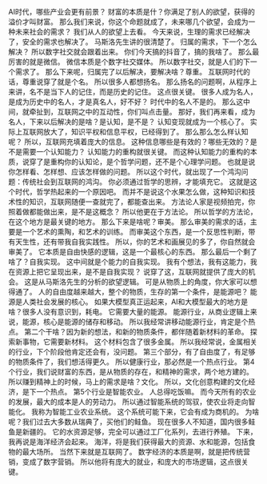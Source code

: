 AI时代，哪些产业会更有前景？
财富的本质是什？你满足了别人的欲望，获得的溢价才叫财富。
那么我们来说，你这个命题就成了，未来哪几个欲望，会成为一种未来社会的需求？
我们从人的欲望上去看。
今天来说，生理的需求已经解决了，安全的需求也解决了。
马斯洛先生讲的很清楚了。
归属的需求，下一个怎么解决？
所以数字社交就会跟着出来。
你们今天搞的抖音了，搞的我啥了。
那么最厉害的就是微信。
微信本质是个数字社交媒体。
所以数字社交，就是人们的下一个需求了。
那么下来呢，归属完了以后解决，要解决啥？尊重。
互联网时代的话，尊重说穿了就是个名。
所以很多人都想扬名。
那么扬名的问题啊，从程序上来讲，名不是当下人的记住，而是历史的记住。
这点很关键。
很多人成为名人，是成为历史中的名人，才是真名人，好不好？
时代中的名人不是的。
那么这中间，就牵扯到，互联网之中的互动性，你们叫点击量。
那好，我们再来看，成为名人，下来以后解决的是啥？是认知，是不是？
认知变现就成为一个核心了。
实际上互联网放大了，知识平权和信息平权，已经得到了。
那么那么怎么样认知呢？
所以，互联网充填着庞大的信息。
这种信息哪些是有效的？哪些无效的？是不是需要一个认知能力？
认知能力的重构就很关键。
而这种认知能力的重构的本质，说穿了是重构你的认知论，是个哲学问题，还不是个心理学问题。
也就是说你怎样看、怎样想、应该怎样做的问题。
所以这个时代，就出现了一个鸿沟问题：传统社会到互联网的鸿沟。
你必须通过哲学的思辨，才能填充它。
这就是这个时代，哲学热起来的一个原因吧。
而并不是说这个水果怎么做，这种知识和技术性的知识，互联网随便一查就完了，都能查出来。
方法论人家是视频拍完，你照着做都能做出来，是不是这概念？
所以他更在于方法论。
所以哲学的方法论，在这个地方是最关键的地方。
那么下来是啥呢？审美。
那么审美的需求的话，主要是一个艺术的熏陶，和艺术的训练。
而审美这个东西，是一个反思性判断，带有天生性，还有带我自我实践性。
所以，你的艺术和画展见的多了，你自然就会审美了。
它本质是自由快感的逻辑，这是一个最核心的东西。
那么最后一个剩了啥了？自我实现。
这中间就是个能力的自我实现。
我有个想法，我有这能力，我在资源上把它呈现出来，是不是自我实现？
说穿了这，互联网就提供了庞大的机会。
这是从马斯洛先生的分析的欲望逻辑。
可是从物质上的角度，你大家可以想得通了。
人的自由度越来越大，整个的物质，生存的第一个条件，是能源吧？
能源是人类社会发展的核心。
如果大模型真正运起来，AI和大模型最大的地方是啥？很多人没有意识到，耗电。
它需要大量的能源。
能源行业，从商业逻辑上来说，能源，核心是能源的储存和移动。
所以我经常讲移动能源行业，肯定是个热点。
第二个干啥？因为新的想法，和新的物质条件，都伴随着新材料的革命。
探索新事物，它需要新材料。
这个材料包含了很多金属。
所以我经常说，金属相关的行业，下个阶段他肯定还会有，没问题。
第三个部分，有了自由度了，有足够的物质条件了，我们想活得更久。
所以健康行业，那必然是一个热点行业。
第4个行业，我们说财富的东西，是从物质的存在，和精神的需求，两个地方建的。
所以赚到精神上的时候，马上的需求是啥？文化。
所以，文化创意构建的文化经济，是下一个热点。
第5个行业是智能农业。
人总得吃饭嘛。
而今天所有的农业的发展，最大的成本是人的劳动力。
所以通过智能系统的驾驭，使农业将走向智能化。
我称为智能工业农业系统。
这个系统可能下来，它会有成为商机的。
为啥呢？我们过去大多数从瑞典了，买他们的鲑鱼。
现在很多人不知道，国内很多鲑鱼是新疆的。
它的水资源足够，完全可以通过工厂化系列，去进行养殖。
下来，我再说是海洋经济会起来。
海洋，将是我们获得最大的资源、水和能源，包括食物的最大场所。
当然下来就是互联网了。
数字经济的本质是啊，就是把传统营销，变成了数字营销。
所以他将有庞大的就业，和庞大的市场逻辑，这点很关键。